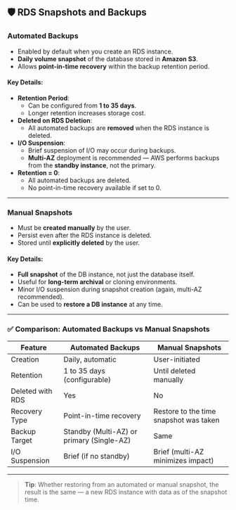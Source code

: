 ## 🛡️ RDS Snapshots and Backups

### **Automated Backups**
- Enabled by default when you create an RDS instance.
- **Daily volume snapshot** of the database stored in **Amazon S3**.
- Allows **point-in-time recovery** within the backup retention period.

#### Key Details:
- **Retention Period**: 
  - Can be configured from **1 to 35 days**.
  - Longer retention increases storage cost.
- **Deleted on RDS Deletion**:
  - All automated backups are **removed** when the RDS instance is deleted.
- **I/O Suspension**:
  - Brief suspension of I/O may occur during backups.
  - **Multi-AZ** deployment is recommended — AWS performs backups from the **standby instance**, not the primary.
- **Retention = 0**:
  - All automated backups are deleted.
  - No point-in-time recovery available if set to 0.

---

### **Manual Snapshots**
- Must be **created manually** by the user.
- Persist even after the RDS instance is deleted.
- Stored until **explicitly deleted** by the user.

#### Key Details:
- **Full snapshot** of the DB instance, not just the database itself.
- Useful for **long-term archival** or cloning environments.
- Minor I/O suspension during snapshot creation (again, multi-AZ recommended).
- Can be used to **restore a DB instance** at any time.

---

### ✅ Comparison: Automated Backups vs Manual Snapshots

| Feature                     | Automated Backups                         | Manual Snapshots                             |
|----------------------------|--------------------------------------------|-----------------------------------------------|
| Creation                   | Daily, automatic                          | User-initiated                                |
| Retention                  | 1 to 35 days (configurable)               | Until deleted manually                         |
| Deleted with RDS           | Yes                                       | No                                             |
| Recovery Type              | Point-in-time recovery                    | Restore to the time snapshot was taken         |
| Backup Target              | Standby (Multi-AZ) or primary (Single-AZ) | Same                                           |
| I/O Suspension             | Brief (if no standby)                    | Brief (multi-AZ minimizes impact)              |

---

> **Tip**: Whether restoring from an automated or manual snapshot, the result is the same — a new RDS instance with data as of the snapshot time.
